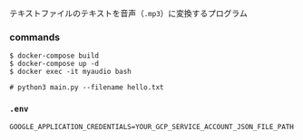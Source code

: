 テキストファイルのテキストを音声（`.mp3`）に変換するプログラム

### commands

```
$ docker-compose build
$ docker-compose up -d
$ docker exec -it myaudio bash
```

```
# python3 main.py --filename hello.txt
```

### `.env`

```
GOOGLE_APPLICATION_CREDENTIALS=YOUR_GCP_SERVICE_ACCOUNT_JSON_FILE_PATH
```
